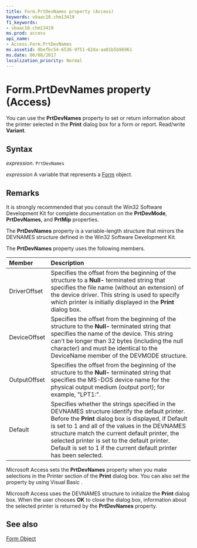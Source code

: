 ```yaml
---
title: Form.PrtDevNames property (Access)
keywords: vbaac10.chm13419
f1_keywords:
- vbaac10.chm13419
ms.prod: access
api_name:
- Access.Form.PrtDevNames
ms.assetid: 0befbc54-6536-9f51-62da-aa01b5b96961
ms.date: 06/08/2017
localization_priority: Normal
---
```



# Form.PrtDevNames property (Access)

You can use the  **PrtDevNames** property to set or return information about the printer selected in the **Print** dialog box for a form or report. Read/write **Variant**.


## Syntax

_expression_. `PrtDevNames`

_expression_ A variable that represents a [Form](Access.Form.md) object.


## Remarks

It is strongly recommended that you consult the Win32 Software Development Kit for complete documentation on the  **PrtDevMode**, **PrtDevNames**, and **PrtMip** properties.

The  **PrtDevNames** property is a variable-length structure that mirrors the DEVNAMES structure defined in the Win32 Software Development Kit.

The  **PrtDevNames** property uses the following members.



|**Member**|**Description**|
|:-----|:-----|
|DriverOffset|Specifies the offset from the beginning of the structure to a  **Null-** terminated string that specifies the file name (without an extension) of the device driver. This string is used to specify which printer is initially displayed in the **Print** dialog box.|
|DeviceOffset|Specifies the offset from the beginning of the structure to the  **Null-** terminated string that specifies the name of the device. This string can't be longer than 32 bytes (including the null character) and must be identical to the DeviceName member of the DEVMODE structure.|
|OutputOffset|Specifies the offset from the beginning of the structure to the  **Null-** terminated string that specifies the MS-DOS device name for the physical output medium (output port); for example, "LPT1:".|
|Default|Specifies whether the strings specified in the DEVNAMES structure identify the default printer. Before the  **Print** dialog box is displayed, if Default is set to 1 and all of the values in the DEVNAMES structure match the current default printer, the selected printer is set to the default printer. Default is set to 1 if the current default printer has been selected.|

Microsoft Access sets the  **PrtDevNames** property when you make selections in the Printer section of the **Print** dialog box. You can also set the property by using Visual Basic .

Microsoft Access uses the DEVNAMES structure to initialize the  **Print** dialog box. When the user chooses **OK** to close the dialog box, information about the selected printer is returned by the **PrtDevNames** property.


## See also


[Form Object](Access.Form.md)


